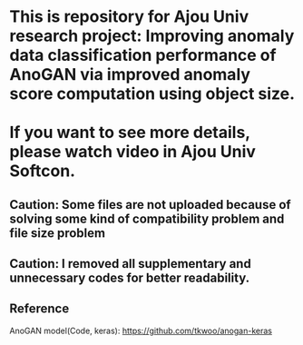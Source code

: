 # This is repository for Ajou Univ research project: Improving anomaly data classification performance of AnoGAN via improved anomaly score computation using object size.<br/><br/>If you want to see more details, please watch video in Ajou Univ Softcon.
## Caution: Some files are not uploaded because of solving some kind of compatibility problem and file size problem
## Caution: I removed all supplementary and unnecessary codes for better readability.<br/>

## Reference
AnoGAN model(Code, keras): https://github.com/tkwoo/anogan-keras
